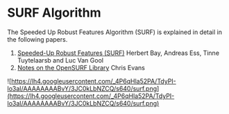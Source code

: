 # SURF Algorithm #

The Speeded Up Robust Features Algorithm (SURF) is explained in detail in the following papers.


  1. [Speeded-Up Robust Features (SURF)](http://www.sciencedirect.com/science/article/pii/S1077314207001555) Herbert Bay, Andreas Ess, Tinne Tuytelaarsb and Luc Van Gool
  1. [Notes on the OpenSURF Library](http://www.chrisevansdev.com/computer-vision-opensurf.html) Chris Evans

![https://lh4.googleusercontent.com/_4P6qHla52PA/TdyPI-lo3aI/AAAAAAAABvY/3JC0kLbNZCQ/s640/surf.png](https://lh4.googleusercontent.com/_4P6qHla52PA/TdyPI-lo3aI/AAAAAAAABvY/3JC0kLbNZCQ/s640/surf.png)